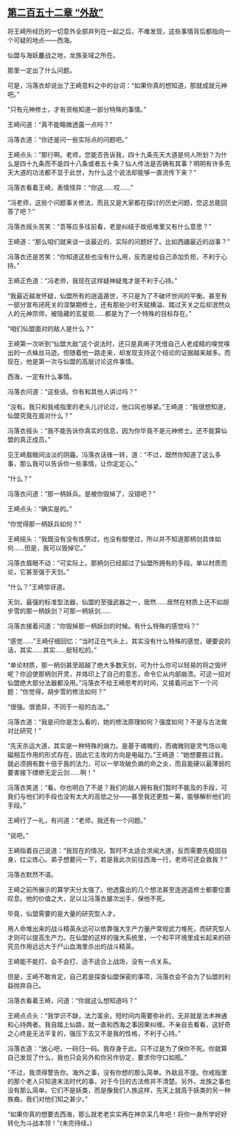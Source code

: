## [第二百五十二章 “外敌”](https://www.xxbiquge.com/11_11207/8955687.html)


  将王崎所经历的一切意外全部并列在一起之后，不难发现，这些事情背后都指向一个可疑的地点——西海。

  仙盟与海妖鏖战之地，龙族圣域之所在。

  那里一定出了什么问题。

  可是，冯落衣却说出了王崎意料之中的台词：“如果你真的想知道，那就成就元神吧。”

  “只有元神修士，才有资格知道一部分特殊的事情。”

  王崎问道：“真不能略微透露一点吗？”

  冯落衣道：“你还是问一些实际点的问题吧。”

  王崎点头：“那行啊。老师，您能否告诉我，四十九条先天大道是何人所划？为什么是四十九条而不是四十八条或者五十条？仙人传法是否确有其事？明明有许多先天大道的功法都不显于此世，为什么这个说法却能够一直流传下来？”

  冯落衣看着王崎，表情怪异：“你这……哎……”

  “冯老师，这些个问题事关修法，而且又是大家都在探讨的历史问题，您这总能回答了吧？”

  冯落衣摇头苦笑：“吾等应多往前看，老是纠结于故纸堆里又有什么意思？”

  王崎道：“那么咱们就来谈一谈最近的、实际的问题好了。比如西疆最近的战事？”

  冯落衣还是苦笑：“你知道这些也没有什么用，反而是给自己添加负担，不利于心持。”

  王崎正色道：“冯老师，我现在这样疑神疑鬼才是不利于心持。”

  “我最近越发怀疑，仙盟所有的逍遥遁世，不只是为了不破坏世间的平衡。甚至有一部分宣布闭死关的涅槃期修士，还有那些少时天赋横溢、踏过天关之后却泯然众人的元神宗师，被隐藏的玄星观……都是为了一个特殊的目标存在。”

  “咱们仙盟面对的敌人是什么？”

  王崎第一次听到“仙盟大敌”这个说法时，还只是真阐子凭借自己人老成精的嗅觉嗅出的一点蛛丝马迹。但随着他一路走来，却发现支持这个结论的证据越来越多。而现在，他是第一次与仙盟的高层讨论这件事情。

  西海，一定有什么事情。

  冯落衣问道：“这些话。你有和其他人讲过吗？”

  “没有。我只和我戒指里的老头儿讨论过，他口风也够紧。”王崎道：“我很想知道，仙盟究竟在面对什么？”

  冯落衣摇头：“我不能告诉你真实的信息，因为你毕竟不是元神修士。还不能算仙盟的真正成员。”

  见王崎眉眼间淡淡的阴霾。冯落衣话锋一转，道：“不过，既然你知道了这么多事，那么我可以告诉你一些事情，让你定定心。”

  “什么？”

  冯落衣问道：“那一柄妖兵。是被你毁掉了，没错吧？”

  王崎点头：“确实是的。”

  “你觉得那一柄妖兵如何？”

  王崎摇头：“我既没有没有炼祭过，也没有御使过，所以并不知道那柄剑具体如何……但是，我可以毁掉它。”

  冯落衣眉眼不动：“可实际上，那柄剑已经超过了仙盟所拥有的手段。单以材质而论，它甚至强于天剑。”

  “什么？”王崎惊讶道。

  天剑，最强的标准型法器，仙盟的至强武器之一，居然……居然在材质上还不如胡步雪的那一柄妖剑？可那一柄妖剑……

  冯落衣接着问道：“你毁掉那一柄妖剑的时候。有什么特殊的感觉吗？”

  “感觉……”王崎仔细回忆：“当时正在气头上，其实没有什么特殊的感觉，硬要说的话，其实……其实……挺轻松的。”

  “单论材质，那一柄剑甚至超越了绝大多数天剑，可为什么你可以轻易的将之毁坏呢？你迫使那柄剑开灵，并烙印上了自己的意志，命令它从内部崩溃。可这一招对仙盟绝大部分法器都没用。”冯落衣不给王崎思考的时间，又接着问出下一个问题：“你觉得，胡步雪的修法如何？”

  “很强。很诡异，不同于一般的古法。”

  冯落衣道：“我是问你是怎么看的，她的修法原理如何？强度如何？不是与古法做对比研究！”

  “先天杀运大道，其实是一种特殊的熵力。是基于魂魄的，而魂魄则是灵气场以电磁相互作用的形式存在，因此它主攻的方向是电磁力。”王崎道：“她想要胜过我，就必须拥有数十倍于我的法力，可以一举攻破负熵的命之炎，而且能硬以最薄弱的要害接下缥缈无定云剑……啊！”

  冯落衣笑道：“看。你也明白了不是？我们的敌人拥有我们暂时不能及的手段，可我们与他们的手段也没有太大的高低之分——甚至我还更胜一筹，能够解析他们的手段。”

  王崎行了一礼，有问道：“老师，我还有一个问题。”

  “说吧。”

  王崎指着自己说道：“我现在的情况，暂时不太适合求闻大道，反而需要先稳固自身，红尘炼心。弟子想要问一下，若是我此次前往西海一行，老师可还会救我？”

  冯落衣默然不语。

  王崎之前所展示的算学天分太强了。他透露出的几个想法甚至连逍遥修士都要位置叹息。他的价值之大，足以让冯落衣屡次出手，保他不死。

  毕竟，仙盟需要的是大量的研究型人才。

  用人命堆出来的战斗精英永远可以依靠强大生产力量产常规武力堆死，而研究型人才则可以提高生产力。在仙盟的这样的强大系统里，一个和平环境里成长起来的研究员作用远远大于尸山血海里杀出的战斗精英。

  王崎能不能打、会不会打、适不适合上战场，没有一点关系。

  但是，王崎不敢肯定，自己若是探查仙盟保密的事项，冯落衣会不会为了仙盟的利益抛弃自己。

  冯落衣看着王崎，问道：“你就这么想知道吗？”

  王崎点点头：“我学识不缺，法力富余，短时间内需要弥补的，无非就是法术神通和心持两者。我自踏上仙路，就一直和西海之事因果纠缠。不亲自去看看，这好奇之心终是无法平复的，强压下去又不是我的性格，不利于心持。”

  冯落衣道：“放心吧，一码归一码。我存身于此，只不过是为了保你不死。你就算自己发现了什么，我也只会另外和你另作协定，要求你守口如瓶。”

  “不过，我须得警告你。海外之事，没有你想的那么简单。外敌且不提。你戒指里的那个老人只知道末法时代的事，对于今日的古法修并不清楚。另外，龙族之事也没有那么简单。它们不是妖类，而是像我们人族这样，先天上就高于妖类的另一种族裔。我们对他们知之甚少。”

  “如果你真的想要去西海，那么就老老实实再在神京呆几年吧！将你一身所学好好转化为斗战本领！”(未完待续。)
